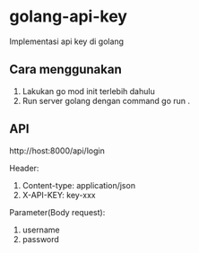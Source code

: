 # golang-api-key
Implementasi api key di golang

## Cara menggunakan 
1. Lakukan go mod init terlebih dahulu
2. Run server golang dengan command go run .

## API 
http://host:8000/api/login 

Header: 
1. Content-type: application/json
2. X-API-KEY: key-xxx

Parameter(Body request): 
1. username
2. password
